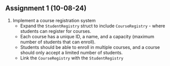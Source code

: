 ## Assignment 1 (10-08-24)
1. Implement a course registration system
    - Expand the `StudentRegistry` struct to include `CourseRegistry` - where students can register for courses. 
    - Each course has a unique ID, a name, and a capacity (maximum number of students that can enroll). 
    - Students should be able to enroll in multiple courses, and a course should only accept a limited number of students.
    - Link the `CourseRegistry` with the `StudentRegistry`